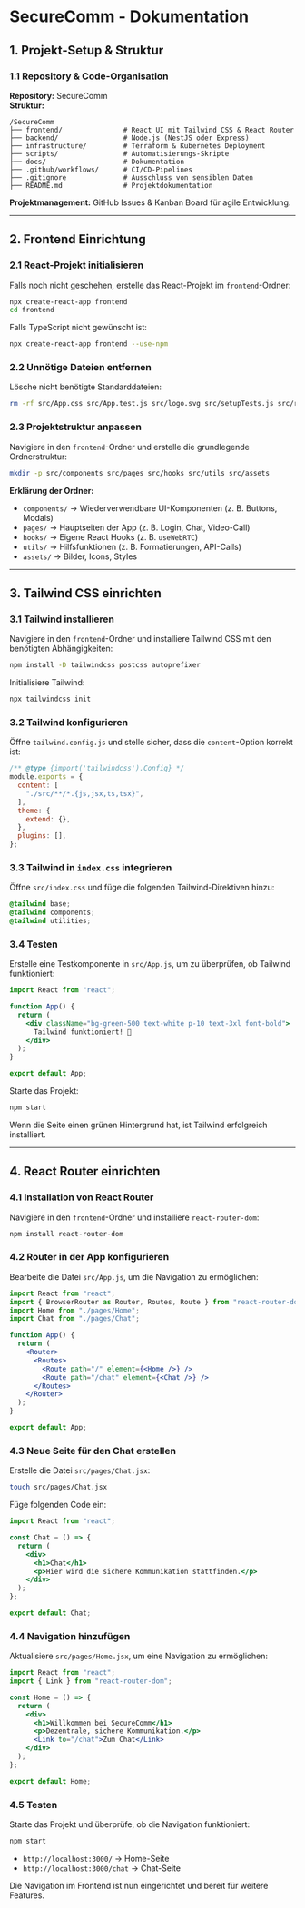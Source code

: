 # SecureComm - Dokumentation

## 1. Projekt-Setup & Struktur

### 1.1 Repository & Code-Organisation

**Repository:** SecureComm  
**Struktur:**
```
/SecureComm
├── frontend/               # React UI mit Tailwind CSS & React Router
├── backend/                # Node.js (NestJS oder Express)
├── infrastructure/         # Terraform & Kubernetes Deployment
├── scripts/                # Automatisierungs-Skripte
├── docs/                   # Dokumentation
├── .github/workflows/      # CI/CD-Pipelines
├── .gitignore              # Ausschluss von sensiblen Daten
├── README.md               # Projektdokumentation
```
**Projektmanagement:** GitHub Issues & Kanban Board für agile Entwicklung.

---

## 2. Frontend Einrichtung

### 2.1 React-Projekt initialisieren
Falls noch nicht geschehen, erstelle das React-Projekt im `frontend`-Ordner:
```bash
npx create-react-app frontend
cd frontend
```
Falls TypeScript nicht gewünscht ist:
```bash
npx create-react-app frontend --use-npm
```

### 2.2 Unnötige Dateien entfernen
Lösche nicht benötigte Standarddateien:
```bash
rm -rf src/App.css src/App.test.js src/logo.svg src/setupTests.js src/reportWebVitals.js
```

### 2.3 Projektstruktur anpassen
Navigiere in den `frontend`-Ordner und erstelle die grundlegende Ordnerstruktur:
```bash
mkdir -p src/components src/pages src/hooks src/utils src/assets
```
**Erklärung der Ordner:**
- `components/` → Wiederverwendbare UI-Komponenten (z. B. Buttons, Modals)
- `pages/` → Hauptseiten der App (z. B. Login, Chat, Video-Call)
- `hooks/` → Eigene React Hooks (z. B. `useWebRTC`)
- `utils/` → Hilfsfunktionen (z. B. Formatierungen, API-Calls)
- `assets/` → Bilder, Icons, Styles

---

## 3. Tailwind CSS einrichten

### 3.1 Tailwind installieren
Navigiere in den `frontend`-Ordner und installiere Tailwind CSS mit den benötigten Abhängigkeiten:
```bash
npm install -D tailwindcss postcss autoprefixer
```
Initialisiere Tailwind:
```bash
npx tailwindcss init
```

### 3.2 Tailwind konfigurieren
Öffne `tailwind.config.js` und stelle sicher, dass die `content`-Option korrekt ist:
```js
/** @type {import('tailwindcss').Config} */
module.exports = {
  content: [
    "./src/**/*.{js,jsx,ts,tsx}",
  ],
  theme: {
    extend: {},
  },
  plugins: [],
};
```

### 3.3 Tailwind in `index.css` integrieren
Öffne `src/index.css` und füge die folgenden Tailwind-Direktiven hinzu:
```css
@tailwind base;
@tailwind components;
@tailwind utilities;
```

### 3.4 Testen
Erstelle eine Testkomponente in `src/App.js`, um zu überprüfen, ob Tailwind funktioniert:
```jsx
import React from "react";

function App() {
  return (
    <div className="bg-green-500 text-white p-10 text-3xl font-bold">
      Tailwind funktioniert! 🎉
    </div>
  );
}

export default App;
```
Starte das Projekt:
```bash
npm start
```
Wenn die Seite einen grünen Hintergrund hat, ist Tailwind erfolgreich installiert.

---

## 4. React Router einrichten

### 4.1 Installation von React Router
Navigiere in den `frontend`-Ordner und installiere `react-router-dom`:
```bash
npm install react-router-dom
```

### 4.2 Router in der App konfigurieren
Bearbeite die Datei `src/App.js`, um die Navigation zu ermöglichen:
```jsx
import React from "react";
import { BrowserRouter as Router, Routes, Route } from "react-router-dom";
import Home from "./pages/Home";
import Chat from "./pages/Chat";

function App() {
  return (
    <Router>
      <Routes>
        <Route path="/" element={<Home />} />
        <Route path="/chat" element={<Chat />} />
      </Routes>
    </Router>
  );
}

export default App;
```

### 4.3 Neue Seite für den Chat erstellen
Erstelle die Datei `src/pages/Chat.jsx`:
```bash
touch src/pages/Chat.jsx
```
Füge folgenden Code ein:
```jsx
import React from "react";

const Chat = () => {
  return (
    <div>
      <h1>Chat</h1>
      <p>Hier wird die sichere Kommunikation stattfinden.</p>
    </div>
  );
};

export default Chat;
```

### 4.4 Navigation hinzufügen
Aktualisiere `src/pages/Home.jsx`, um eine Navigation zu ermöglichen:
```jsx
import React from "react";
import { Link } from "react-router-dom";

const Home = () => {
  return (
    <div>
      <h1>Willkommen bei SecureComm</h1>
      <p>Dezentrale, sichere Kommunikation.</p>
      <Link to="/chat">Zum Chat</Link>
    </div>
  );
};

export default Home;
```

### 4.5 Testen
Starte das Projekt und überprüfe, ob die Navigation funktioniert:
```bash
npm start
```

- `http://localhost:3000/` → Home-Seite
- `http://localhost:3000/chat` → Chat-Seite

Die Navigation im Frontend ist nun eingerichtet und bereit für weitere Features.

